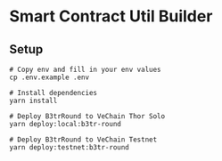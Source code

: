 # Smart Contract Util Builder

## Setup

```shell
# Copy env and fill in your env values
cp .env.example .env

# Install dependencies
yarn install

# Deploy B3trRound to VeChain Thor Solo
yarn deploy:local:b3tr-round

# Deploy B3trRound to VeChain Testnet
yarn deploy:testnet:b3tr-round
```
